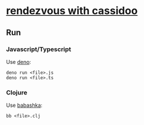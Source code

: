 # [rendezvous with cassidoo](https://cassidoo.co/newsletter/)

## Run

### Javascript/Typescript

Use [deno](https://deno.land/):

```
deno run <file>.js
deno run <file>.ts
```

### Clojure

Use [babashka](https://babashka.org/):

```
bb <file>.clj
```
